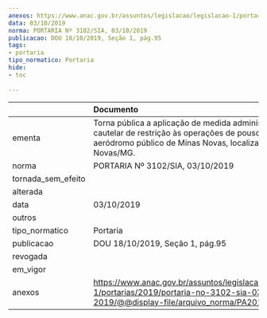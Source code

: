```yaml
---
anexos: https://www.anac.gov.br/assuntos/legislacao/legislacao-1/portarias/2019/portaria-no-3102-sia-03-10-2019/@@display-file/arquivo_norma/PA2019-3102.pdf
data: 03/10/2019
norma: PORTARIA Nº 3102/SIA, 03/10/2019
publicacao: DOU 18/10/2019, Seção 1, pág.95
tags:
- portaria
tipo_normatico: Portaria
hide: 
- toc 
 
---
```


|                    | Documento                                                                                                                                                         |
|:-------------------|:------------------------------------------------------------------------------------------------------------------------------------------------------------------|
| ementa             | Torna pública a aplicação de medida administrativa cautelar de restrição às operações de pouso no aeródromo público de Minas Novas, localizado em Minas Novas/MG. |
| norma              | PORTARIA Nº 3102/SIA, 03/10/2019                                                                                                                                  |
| tornada_sem_efeito |                                                                                                                                                                   |
| alterada           |                                                                                                                                                                   |
| data               | 03/10/2019                                                                                                                                                        |
| outros             |                                                                                                                                                                   |
| tipo_normatico     | Portaria                                                                                                                                                          |
| publicacao         | DOU 18/10/2019, Seção 1, pág.95                                                                                                                                   |
| revogada           |                                                                                                                                                                   |
| em_vigor           |                                                                                                                                                                   |
| anexos             | https://www.anac.gov.br/assuntos/legislacao/legislacao-1/portarias/2019/portaria-no-3102-sia-03-10-2019/@@display-file/arquivo_norma/PA2019-3102.pdf              |